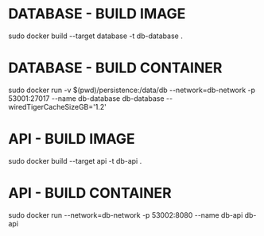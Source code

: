 # DATABASE - BUILD IMAGE
sudo docker build --target database -t db-database .

# DATABASE - BUILD CONTAINER
sudo docker run -v $(pwd)/persistence:/data/db --network=db-network -p 53001:27017 --name db-database db-database --wiredTigerCacheSizeGB='1.2'

# API - BUILD IMAGE
sudo docker build --target api -t db-api .

# API - BUILD CONTAINER
sudo docker run --network=db-network -p 53002:8080 --name db-api db-api
